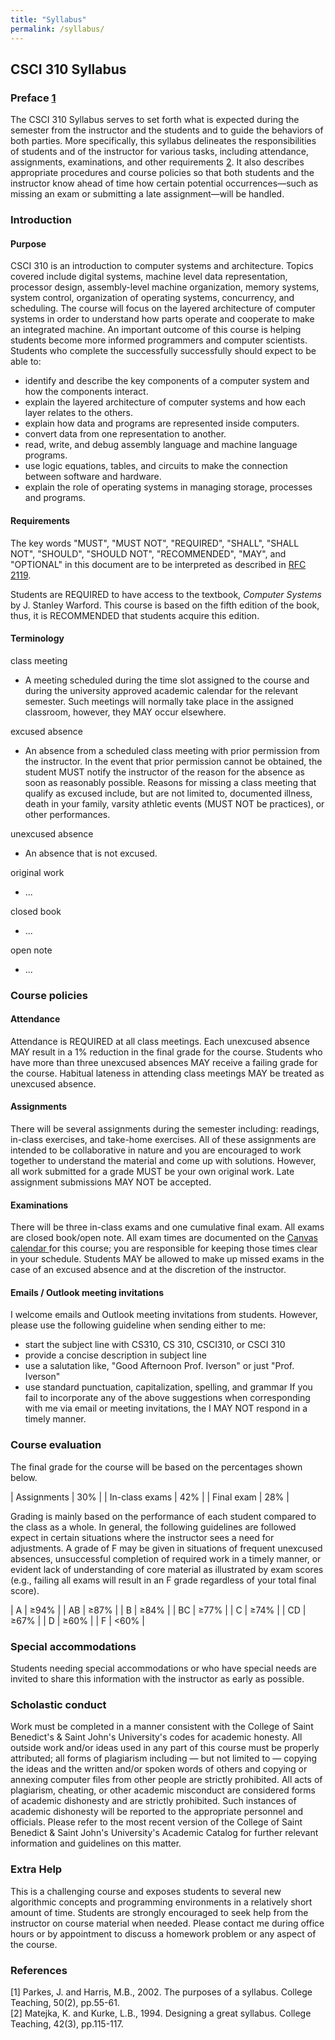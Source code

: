 ```yaml
---
title: "Syllabus"
permalink: /syllabus/
---
```


## CSCI 310 Syllabus

### Preface [1](#ref1)
The CSCI 310 Syllabus serves to set forth what is expected during the semester
from the instructor and the students and to guide the behaviors of both parties.
More specifically, this syllabus delineates the responsibilities of students and
of the instructor for various tasks, including attendance, assignments,
examinations, and other requirements [2](#ref2). It also describes appropriate
procedures and course policies so that both students and the instructor know
ahead of time how certain potential occurrences&mdash;such as missing an exam or
submitting a late assignment&mdash;will be handled.

### Introduction
#### Purpose
CSCI 310 is an introduction to computer systems and architecture. Topics covered
include digital systems, machine level data representation, processor design,
assembly-level machine organization, memory systems, system control,
organization of operating systems, concurrency, and scheduling. The course will
focus on the layered architecture of computer systems in order to understand how
parts operate and cooperate to make an integrated machine. An important outcome
of this course is helping students become more informed programmers and computer
scientists. Students who complete the successfully successfully should expect to
be able to:
* identify and describe the key components of a computer system and how the
  components interact.
* explain the layered architecture of computer systems and how each layer
  relates to the others.
* explain how data and programs are represented inside computers.
* convert data from one representation to another.
* read, write, and debug assembly language and machine language programs.
* use logic equations, tables, and circuits to make the connection between
  software and hardware.
* explain the role of operating systems in managing storage, processes and
  programs.

#### Requirements
The key words "MUST", "MUST NOT", "REQUIRED", "SHALL", "SHALL NOT", "SHOULD",
"SHOULD NOT", "RECOMMENDED", "MAY", and "OPTIONAL" in this document are to be
interpreted as described in [RFC 2119](https://tools.ietf.org/html/rfc2119).

Students are REQUIRED to have access to the textbook, *Computer Systems* by J.
Stanley Warford. This course is based on the fifth edition of the book, thus, it
is RECOMMENDED that students acquire this edition.

#### Terminology
class meeting
  * A meeting scheduled during the time slot assigned to the course and during
    the university approved academic calendar for the relevant semester. Such
    meetings will normally take place in the assigned classroom, however, they
    MAY occur elsewhere.

excused absence
  * An absence from a scheduled class meeting with prior permission from the
    instructor. In the event that prior permission cannot be obtained, the
    student MUST notify the instructor of the reason for the absence as soon as
    reasonably possible. Reasons for missing a class meeting that qualify as
    excused include, but are not limited to, documented illness, death in your
    family, varsity athletic events (MUST NOT be practices), or other
    performances.

unexcused absence
  * An absence that is not excused.

original work
  * ...

closed book
  * ...

open note
  * ...

### Course policies
#### Attendance
Attendance is REQUIRED at all class meetings. Each unexcused absence MAY result
in a 1% reduction in the final grade for the course. Students who have more than
three unexcused absences MAY receive a failing grade for the course. Habitual
lateness in attending class meetings MAY be treated as unexcused absence.

#### Assignments
There will be several assignments during the semester including: readings,
in-class exercises, and take-home exercises. All of these assignments are
intended to be collaborative in nature and you are encouraged to work together
to understand the material and come up with solutions. However, all work
submitted for a grade MUST be your own original work. Late assignment
submissions MAY NOT be accepted.

#### Examinations
There will be three in-class exams and one cumulative final exam. All exams are
closed book/open note. All exam times are documented on the <a
href="https://csbsju.instructure.com/calendar">Canvas calendar <span class="fa
fa-external-link" aria-hidden="true"></span></a> for this course; you are
responsible for keeping those times clear in your schedule. Students MAY be
allowed to make up missed exams in the case of an excused absence and at the
discretion of the instructor.

#### Emails / Outlook meeting invitations
I welcome emails and Outlook meeting invitations from students. However, please
use the following guideline when sending either to me:
* start the subject line with CS310, CS 310, CSCI310, or CSCI 310
* provide a concise description in subject line
* use a salutation like, "Good Afternoon Prof. Iverson" or just "Prof. Iverson"
* use standard punctuation, capitalization, spelling, and grammar
If you fail to incorporate any of the above suggestions when corresponding with
me via email or meeting invitations, the I MAY NOT respond in a timely manner.

### Course evaluation
The final grade for the course will be based on the percentages shown below.

| Assignments    | 30% |
| In-class exams | 42% |
| Final exam     | 28% |

Grading is mainly based on the performance of each student compared to the class
as a whole. In general, the following guidelines are followed expect in certain
situations where the instructor sees a need for adjustments. A grade of F may be
given in situations of frequent unexcused absences, unsuccessful completion of
required work in a timely manner, or evident lack of understanding of core
material as illustrated by exam scores (e.g., failing all exams will result in
an F grade regardless of your total final score).

| A  | &ge;94% |
| AB | &ge;87% |
| B  | &ge;84% |
| BC | &ge;77% |
| C  | &ge;74% |
| CD | &ge;67% |
| D  | &ge;60% |
| F  | &lt;60% |

### Special accommodations
Students needing special accommodations or who have special needs are invited to
share this information with the instructor as early as possible.

### Scholastic conduct
Work must be completed in a manner consistent with the College of Saint
Benedict's & Saint John's University's codes for academic honesty. All outside
work and/or ideas used in any part of this course must be properly attributed;
all forms of plagiarism including — but not limited to — copying the ideas and
the written and/or spoken words of others and copying or annexing computer files
from other people are strictly prohibited. All acts of plagiarism, cheating, or
other academic misconduct are considered forms of academic dishonesty and are
strictly prohibited. Such instances of academic dishonesty will be reported to
the appropriate personnel and officials. Please refer to the most recent version
of the College of Saint Benedict & Saint John's University's Academic Catalog
for further relevant information and guidelines on this matter.

### Extra Help
This is a challenging course and exposes students to several new algorithmic
concepts and programming environments in a relatively short amount of time.
Students are strongly encouraged to seek help from the instructor on course
material when needed. Please contact me during office hours or by appointment to
discuss a homework problem or any aspect of the course.

### References
<a name="ref1"></a>[1] Parkes, J. and Harris, M.B., 2002. The purposes of a syllabus. College Teaching, 50(2), pp.55-61.  
<a name="ref2"></a>[2] Matejka, K. and Kurke, L.B., 1994. Designing a great syllabus. College Teaching, 42(3), pp.115-117.
